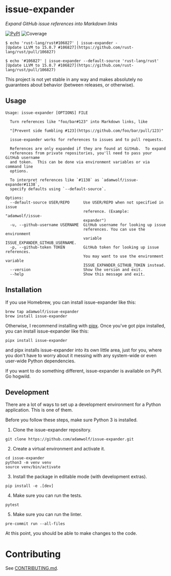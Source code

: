 # issue-expander

*Expand GitHub issue references into Markdown links*

[![PyPI](https://img.shields.io/pypi/v/issue-expander?color=green&logo=python&logoColor=white)](https://pypi.org/project/issue-expander/)
![Coverage](https://img.shields.io/endpoint?url=https://gist.githubusercontent.com/adamwolf/4537e853375d0289662b6c7741571cb0/raw/covbadge.json)

```
$ echo 'rust-lang/rust#106827' | issue-expander -
[Update LLVM to 15.0.7 #106827](https://github.com/rust-lang/rust/pull/106827)

$ echo '#106827' | issue-expander --default-source 'rust-lang/rust'
[Update LLVM to 15.0.7 #106827](https://github.com/rust-lang/rust/pull/106827)
```

This project is not yet stable in any way and makes absolutely no guarantees about behavior
(between releases, or otherwise).

## Usage

<!-- [[[cog
import cog
from issue_expander import expander
from click.testing import CliRunner
runner = CliRunner()
result = runner.invoke(expander.cli, ["--help"])
help = result.output.replace("Usage: cli", "Usage: issue-expander")
cog.out(
    "```\n{}\n```".format(help)
)
]]] -->
```
Usage: issue-expander [OPTIONS] FILE

  Turn references like "foo/bar#123" into Markdown links, like

  "[Prevent side fumbling #123](https://github.com/foo/bar/pull/123)"

  issue-expander works for references to issues and to pull requests.

  References are only expanded if they are found at GitHub.  To expand
  references from private repositories, you'll need to pass your GitHub username
  and token.  This can be done via environment variables or via command line
  options.

  To interpret references like `#1138` as `adamwolf/issue-expander#1138`,
  specify defaults using `--default-source`.

Options:
  --default-source USER/REPO      Use USER/REPO when not specified in issue
                                  reference. (Example: "adamwolf/issue-
                                  expander")
  -u, --github-username USERNAME  GitHub username for looking up issue
                                  references. You can use the environment
                                  variable ISSUE_EXPANDER_GITHUB_USERNAME.
  -p, --github-token TOKEN        GitHub token for looking up issue references.
                                  You may want to use the environment variable
                                  ISSUE_EXPANDER_GITHUB_TOKEN instead.
  --version                       Show the version and exit.
  --help                          Show this message and exit.

```
<!-- [[[end]]] -->

## Installation

If you use Homebrew, you can install issue-expander like this:
<!-- [[[cog
import cog
with open("_docs/install-via-homebrew.txt") as f:
    cog.out("```\n")
    for line in f:
        cog.out(line)
    cog.out("```\n")
]]] -->
```
brew tap adamwolf/issue-expander
brew install issue-expander
```
<!-- [[[end]]] -->

Otherwise, I recommend installing with [pipx](https://pypa.github.io/pipx/). Once you've got pipx installed, you can install issue-expander like this:

<!-- [[[cog
import cog
with open("_docs/install-via-pipx.txt") as f:
    cog.out("```\n")
    for line in f:
        cog.out(line)
    cog.out("```\n")
]]] -->
```
pipx install issue-expander
```
<!-- [[[end]]] -->

and pipx installs issue-expander into its own little area, just for you, where you don't have to worry about it messing with any system-wide or even user-wide Python dependencies.

If you want to do something different, issue-expander is available on PyPI. Go hogwild.

## Development

There are a lot of ways to set up a development environment for a Python application.  This is one of them.

Before you follow these steps, make sure Python 3 is installed.

1. Clone the issue-expander repository.
<!-- [[[cog
import cog
with open("_docs/devclone.txt") as f:
    cog.out("```\n")
    for line in f:
        cog.out(line)
    cog.out("```\n")
]]] -->
```
git clone https://github.com/adamwolf/issue-expander.git
```
<!-- [[[end]]] -->

2. Create a virtual environment and activate it.

<!-- [[[cog
import cog
with open("_docs/devvenv.txt") as f:
    cog.out("```\n")
    for line in f:
        cog.out(line)
    cog.out("```\n")
]]] -->
```
cd issue-expander
python3 -m venv venv
source venv/bin/activate
```
<!-- [[[end]]] -->

3. Install the package in editable mode (with development extras).
<!-- [[[cog
import cog
with open("_docs/devinstall.txt") as f:
    cog.out("```\n")
    for line in f:
        cog.out(line)
    cog.out("```\n")
]]] -->
```
pip install -e .[dev]
```
<!-- [[[end]]] -->

4. Make sure you can run the tests.
<!-- [[[cog
import cog
with open("_docs/devtest.txt") as f:
    cog.out("```\n")
    for line in f:
        cog.out(line)
    cog.out("```\n")
]]] -->
```
pytest
```
<!-- [[[end]]] -->

5. Make sure you can run the linter.
<!-- [[[cog
import cog
with open("_docs/devlint.txt") as f:
    cog.out("```\n")
    for line in f:
        cog.out(line)
    cog.out("```\n")
]]] -->
```
pre-commit run --all-files
```
<!-- [[[end]]] -->

At this point, you should be able to make changes to the code.

# Contributing

See [CONTRIBUTING.md](CONTRIBUTING.md).
